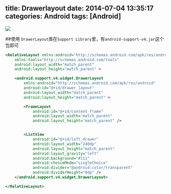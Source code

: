 title: Drawerlayout
date: 2014-07-04 13:35:17
categories: Android
tags: [Android]
---
![](https://github.com/zt1991616/blog/raw/master/Image/14070401.png)

##使用
`DrawerLayout`类在`Support Library`里，有`android-support-v4.jar`这个包即可

```xml
<RelativeLayout xmlns:android="http://schemas.android.com/apk/res/android"
    xmlns:tools="http://schemas.android.com/tools"
    android:layout_width="match_parent"
    android:layout_height="match_parent" >

    <android.support.v4.widget.DrawerLayout
        xmlns:android="http://schemas.android.com/apk/res/android"
        android:id="@+id/drawer_layout"
        android:layout_width="match_parent"
        android:layout_height="match_parent" >

        <FrameLayout
            android:id="@+id/content_frame"
            android:layout_width="match_parent"
            android:layout_height="match_parent" />


        <ListView
            android:id="@+id/left_drawer"
            android:layout_width="240dp"
            android:layout_height="match_parent"
            android:layout_gravity="left"
            android:background="#111"
            android:choiceMode="singleChoice"
            android:divider="@android:color/transparent"
            android:dividerHeight="0dp" />
    </android.support.v4.widget.DrawerLayout>

</RelativeLayout>
```